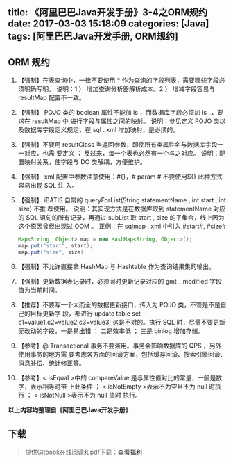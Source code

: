 title: 《阿里巴巴Java开发手册》3-4之ORM规约
date: 2017-03-03 15:18:09
categories: [Java]
tags: [阿里巴巴Java开发手册, ORM规约]
---

## ORM  规约

1. 【强制】在表查询中，一律不要使用 * 作为查询的字段列表，需要哪些字段必须明确写明。
   说明：1 ） 增加查询分析器解析成本。2 ） 增减字段容易与 resultMap 配置不一致。

2. 【强制】 POJO 类的 boolean 属性不能加 is ，而数据库字段必须加 is _，要求在 resultMap 中
   进行字段与属性之间的映射。
   说明：参见定义 POJO 类以及数据库字段定义规定，在 sql . xml 增加映射，是必须的。

3. 【强制】不要用 resultClass 当返回参数，即使所有类属性名与数据库字段一一对应，也需
   要定义 ； 反过来，每一个表也必然有一个与之对应。
   说明：配置映射关系，使字段与 DO 类解耦，方便维护。

4. 【强制】 xml 配置中参数注意使用：#{}，# param # 不要使用${} 此种方式容易出现 SQL 注
   入。

5. 【强制】 iBATIS 自带的 queryForList(String statementName , int start , int size) 不推
   荐使用。
   说明：其实现方式是在数据库取到 statementName 对应的 SQL 语句的所有记录，再通过 subList
   取 start , size 的子集合，线上因为这个原因曾经出现过 OOM 。
   正例：在 sqlmap . xml 中引入 #start#, #size#

   ``` java
   Map<String, Object> map = new HashMap<String, Object>();
   map.put("start", start);
   map.put("size", size);
   ```

6. 【强制】不允许直接拿 HashMap 与 Hashtable 作为查询结果集的输出。

7. 【强制】更新数据表记录时，必须同时更新记录对应的 gmt _ modified 字段值为当前时间。

8. 【推荐】不要写一个大而全的数据更新接口，传入为 POJO 类，不管是不是自己的目标更新字
   段，都进行 update table set c1=value1,c2=value2,c3=value3;  这是不对的。执行 SQL
   时，尽量不要更新无改动的字段，一是易出错 ； 二是效率低 ； 三是 binlog 增加存储。

9. 【参考】@ Transactional 事务不要滥用。事务会影响数据库的 QPS ，另外使用事务的地方需
   要考虑各方面的回滚方案，包括缓存回滚、搜索引擎回滚、消息补偿、统计修正等。

10. 【参考】< isEqual >中的 compareValue 是与属性值对比的常量，一般是数字，表示相等时带
   上此条件 ； < isNotEmpty >表示不为空且不为 null 时执行 ； < isNotNull >表示不为 null 值时
   执行。

**以上内容均整理自《阿里巴巴Java开发手册》**

## 下载

> 提供Gitbook在线阅读和pdf下载：[查看福利](https://www.gitbook.com/book/goghtsui/-java/details)